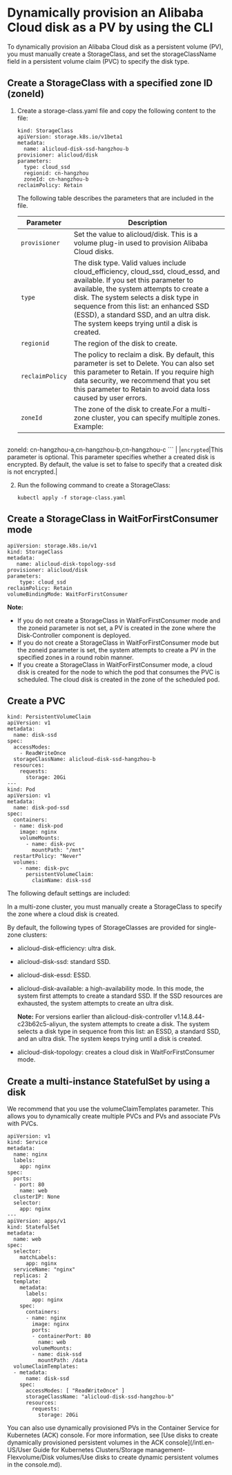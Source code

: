 # Dynamically provision an Alibaba Cloud disk as a PV by using the CLI

To dynamically provision an Alibaba Cloud disk as a persistent volume \(PV\), you must manually create a StorageClass, and set the storageClassName field in a persistent volume claim \(PVC\) to specify the disk type.

## Create a StorageClass with a specified zone ID \(zoneId\)

1.  Create a storage-class.yaml file and copy the following content to the file:

    ```
    kind: StorageClass
    apiVersion: storage.k8s.io/v1beta1
    metadata:
      name: alicloud-disk-ssd-hangzhou-b
    provisioner: alicloud/disk
    parameters:
      type: cloud_ssd
      regionid: cn-hangzhou
      zoneId: cn-hangzhou-b
    reclaimPolicy: Retain
    ```

    The following table describes the parameters that are included in the file.

    |Parameter|Description|
    |---------|-----------|
    |`provisioner`|Set the value to alicloud/disk. This is a volume plug-in used to provision Alibaba Cloud disks.|
    |`type`|The disk type. Valid values include cloud\_efficiency, cloud\_ssd, cloud\_essd, and available. If you set this parameter to available, the system attempts to create a disk. The system selects a disk type in sequence from this list: an enhanced SSD \(ESSD\), a standard SSD, and an ultra disk. The system keeps trying until a disk is created.|
    |`regionid`|The region of the disk to create.|
    |`reclaimPolicy`|The policy to reclaim a disk. By default, this parameter is set to Delete. You can also set this parameter to Retain. If you require high data security, we recommend that you set this parameter to Retain to avoid data loss caused by user errors.|
    |`zoneId`|The zone of the disk to create.For a multi-zone cluster, you can specify multiple zones. Example:

    ```
zoneId: cn-hangzhou-a,cn-hangzhou-b,cn-hangzhou-c
    ``` |
    |`encrypted`|This parameter is optional. This parameter specifies whether a created disk is encrypted. By default, the value is set to false to specify that a created disk is not encrypted.|

2.  Run the following command to create a StorageClass:

    ```
    kubectl apply -f storage-class.yaml
    ```


## Create a StorageClass in WaitForFirstConsumer mode

```
apiVersion: storage.k8s.io/v1
kind: StorageClass
metadata:
   name: alicloud-disk-topology-ssd
provisioner: alicloud/disk
parameters:
    type: cloud_ssd
reclaimPolicy: Retain
volumeBindingMode: WaitForFirstConsumer
```

**Note:**

-   If you do not create a StorageClass in WaitForFirstConsumer mode and the zoneid parameter is not set, a PV is created in the zone where the Disk-Controller component is deployed.
-   If you do not create a StorageClass in WaitForFirstConsumer mode but the zoneid parameter is set, the system attempts to create a PV in the specified zones in a round robin manner.
-   If you create a StorageClass in WaitForFirstConsumer mode, a cloud disk is created for the node to which the pod that consumes the PVC is scheduled. The cloud disk is created in the zone of the scheduled pod.

## Create a PVC

```
kind: PersistentVolumeClaim
apiVersion: v1
metadata:
  name: disk-ssd
spec:
  accessModes:
    - ReadWriteOnce
  storageClassName: alicloud-disk-ssd-hangzhou-b
  resources:
    requests:
      storage: 20Gi
---
kind: Pod
apiVersion: v1
metadata:
  name: disk-pod-ssd
spec:
  containers:
  - name: disk-pod
    image: nginx
    volumeMounts:
      - name: disk-pvc
        mountPath: "/mnt"
  restartPolicy: "Never"
  volumes:
    - name: disk-pvc
      persistentVolumeClaim:
        claimName: disk-ssd
```

The following default settings are included:

In a multi-zone cluster, you must manually create a StorageClass to specify the zone where a cloud disk is created.

By default, the following types of StorageClasses are provided for single-zone clusters:

-   alicloud-disk-efficiency: ultra disk.
-   alicloud-disk-ssd: standard SSD.
-   alicloud-disk-essd: ESSD.
-   alicloud-disk-available: a high-availability mode. In this mode, the system first attempts to create a standard SSD. If the SSD resources are exhausted, the system attempts to create an ultra disk.

    **Note:** For versions earlier than alicloud-disk-controller v1.14.8.44-c23b62c5-aliyun, the system attempts to create a disk. The system selects a disk type in sequence from this list: an ESSD, a standard SSD, and an ultra disk. The system keeps trying until a disk is created.

-   alicloud-disk-topology: creates a cloud disk in WaitForFirstConsumer mode.

## Create a multi-instance StatefulSet by using a disk

We recommend that you use the volumeClaimTemplates parameter. This allows you to dynamically create multiple PVCs and PVs and associate PVs with PVCs.

```
apiVersion: v1
kind: Service
metadata:
  name: nginx
  labels:
    app: nginx
spec:
  ports:
  - port: 80
    name: web
  clusterIP: None
  selector:
    app: nginx
---
apiVersion: apps/v1
kind: StatefulSet
metadata:
  name: web
spec:
  selector:
    matchLabels:
      app: nginx
  serviceName: "nginx"
  replicas: 2
  template:
    metadata:
      labels:
        app: nginx
    spec:
      containers:
      - name: nginx
        image: nginx
        ports:
        - containerPort: 80
          name: web
        volumeMounts:
        - name: disk-ssd
          mountPath: /data
  volumeClaimTemplates:
  - metadata:
      name: disk-ssd
    spec:
      accessModes: [ "ReadWriteOnce" ]
      storageClassName: "alicloud-disk-ssd-hangzhou-b"
      resources:
        requests:
          storage: 20Gi
```

You can also use dynamically provisioned PVs in the Container Service for Kubernetes \(ACK\) console. For more information, see [Use disks to create dynamically provisioned persistent volumes in the ACK console](/intl.en-US/User Guide for Kubernetes Clusters/Storage management-Flexvolume/Disk volumes/Use disks to create dynamic persistent volumes in the console.md).


